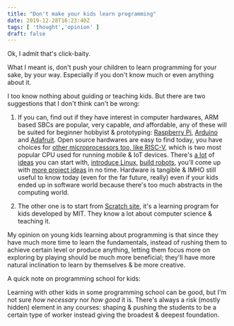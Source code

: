```yaml
---
title: "Don't make your kids learn programming"
date: 2019-12-28T16:23:40Z
tags: [ 'thought','opinion' ]
draft: false
---
```


Ok, I admit that's click-baity.

What I meant is, don't push your children to learn programming for your sake, by your way. Especially if you don't know much or even anything about it.

I too know nothing about guiding or teaching kids. But there are two suggestions that I don't think can't be wrong:

1. If you can, find out if they have interest in computer hardwares, ARM based SBCs are popular, very capable, _and_ affordable, any of these will be suited for beginner hobbyist & prototyping: [Raspberry Pi](https://www.raspberrypi.org/), [Arduino](https://www.arduino.cc/) and [Adafruit](http://adafruit.com/). Open source hardwares are easy to find today, you have choices for [other microprocessors too, like RISC-V](https://en.wikipedia.org/wiki/List_of_open-source_computing_hardware), which is two most popular CPU used for running mobile & IoT devices. There's [a lot](https://www.kidscodecs.com/raspberry-pi-projects/) of [ideas](https://www.makeuseof.com/tag/5-reasons-give-kids-raspberry-pi/) you can start with, [introduce Linux](https://www.sugarlabs.org/sugar-for-raspberry-pi/), [build robots](https://projects.raspberrypi.org/en/pathways/build-a-robot), you'll come up with [more project ideas](https://www.tomshardware.com/picturestory/842-raspberry-pi-family-projects.html) in no time. Hardware is tangible & IMHO still useful to know today (even for the far future, really) even if your kids ended up in software world because there's too much abstracts in the computing world.

2. The other one is to start from [Scratch site](https://scratch.mit.edu/parents/), it's a learning program for kids developed by MIT. They know a lot about computer science & teaching it.

My opinion on young kids learning about programming is that since they have much more time to learn the fundamentals, instead of rushing them to achieve certain level or produce anything, letting them focus more on exploring by playing should be much more beneficial; they'll have more natural inclination to learn by themselves & be more creative.

A quick note on programming school for kids:

Learning with other kids in some programming school can be good, but I'm not sure _how necessary_ nor _how good_ it is. There's always a risk (mostly hidden) element in any courses: shaping & pushing the students to be a certain type of worker instead giving the broadest & deepest foundation.